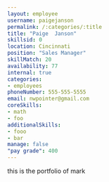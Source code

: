 ```yaml
--- 
layout: employee 
username: paigejanson
permalink: /:categories/:title 
title: "Paige  Janson" 
skillsid: 0 
location: Cincinnati
position: "Sales Manager"
skillMatch: 20
availability: 77
internal: true
categories: 
- employees
phoneNumber: 555-555-5555 
email: nwpointer@gmail.com
coreSkills:
- math 
- foo
additionalSkills:
- fooo
- bar
manage: false
"pay grade": 400
---
```


this is the portfolio of mark